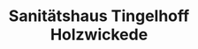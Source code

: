 ---
title: "Sanitätshaus Tingelhoff Holzwickede"
url: /holzwickede/sanitaetshaus-tingelhoff-holzwickede/
shop: Sanitätshaus
---
